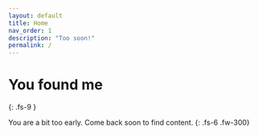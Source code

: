```yaml
---
layout: default
title: Home
nav_order: 1
description: "Too soon!"
permalink: /
---
```


# You found me
{: .fs-9 }

You are a bit too early. Come back soon to find content.
{: .fs-6 .fw-300}
